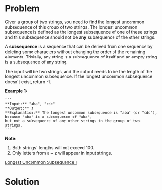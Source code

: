 
# Problem

Given a group of two strings, you need to find the longest uncommon
subsequence of this group of two strings. The longest uncommon subsequence is
defined as the longest subsequence of one of these strings and this
subsequence should not be **any** subsequence of the other strings.

A **subsequence** is a sequence that can be derived from one sequence by
deleting some characters without changing the order of the remaining elements.
Trivially, any string is a subsequence of itself and an empty string is a
subsequence of any string.

The input will be two strings, and the output needs to be the length of the
longest uncommon subsequence. If the longest uncommon subsequence doesn't
exist, return -1.

**Example 1:**  

    ```
    **Input:** "aba", "cdc"
    **Output:** 3
    **Explanation:** The longest uncommon subsequence is "aba" (or "cdc"),   
    because "aba" is a subsequence of "aba",   
    but not a subsequence of any other strings in the group of two strings. 
    ```

**Note:**

  1. Both strings' lengths will not exceed 100.
  2. Only letters from a ~ z will appear in input strings. 



[Longest Uncommon Subsequence I](https://leetcode.com/problems/longest-uncommon-subsequence-i)

# Solution



